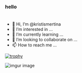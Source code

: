 ### hello ###
##
#

- 👋 Hi, I’m @kristismertina
- 👀 I’m interested in ...
- 🌱 I’m currently learning ...
- 💞️ I’m looking to collaborate on ...
- 📫 How to reach me ...

<!---
kristismertina/kristismertina is a ✨ special ✨ repository because its `README.md` (this file) appears on your GitHub profile.
You can click the Preview link to take a look at your changes.
--->
[![trophy](https://github-profile-trophy.vercel.app/?username=ryo-ma)](https://github.com/ryo-ma/github-profile-trophy)


![imgur image](https://i.imgur.com/NqlNNIF_d.webp?maxwidth=520&shape=thumb&fidelity=high)
